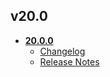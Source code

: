 ## v20.0
* **[20.0.0](20.0.0)**
	* [Changelog](20.0.0/changelog.md)
	* [Release Notes](20.0.0/release_notes.md)
